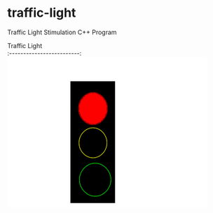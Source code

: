# traffic-light
Traffic Light Stimulation C++ Program


Traffic Light             
:-------------------------:
![trafficlight](https://raw.githubusercontent.com/diveshthapa/traffic-light/main/traffic%20light.gif)
